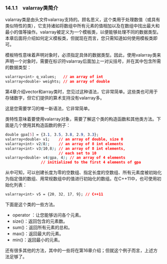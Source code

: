 ### 14.1.1　valarray类简介

valarray类是由头文件valarray支持的。顾名思义，这个类用于处理数值（或具有类似特性的类），它支持诸如将数组中所有元素的值相加以及在数组中找出最大和最小的值等操作。valarray被定义为一个模板类，以便能够处理不同的数据类型。本章后面将介绍如何定义模板类，但就现在而言，您只需知道如何使用模板类即可。

模板特性意味着声明对象时，必须指定具体的数据类型。因此，使用valarray类来声明一个对象时，需要在标识符valarray后面加上一对尖括号，并在其中包含所需的数据类型：

```css
valarray<int> q_values;   // an array of int
valarray<double> weights; // an array of double
```

第4章介绍vector和array类时，您见过这种语法，它非常简单。这些类也可用于存储数字，但它们提供的算术支持没有valarray多。

这是您需要学习的唯一新语法，它非常简单。

类特性意味着要使用valarray对象，需要了解这个类的构造函数和其他类方法。下面是几个使用其构造函数的例子：

```css
double gpa[5] = {3.1, 3.5, 3.8, 2.9, 3.3};
valarray<double> v1;    // an array of double, size 0
valarray<int> v2(8);    // an array of 8 int elements
valarray<int> v3(10,8); // an array of 8 int elements,
                        // each set to 10
valarray<double> v4(gpa, 4); // an array of 4 elements
                // initialized to the first 4 elements of gpa
```

从中可知，可以创建长度为零的空数组、指定长度的空数组、所有元素度被初始化为指定值的数组、用常规数组中的值进行初始化的数组。在C++11中，也可使用初始化列表：

```css
valarray<int> v5 = {20, 32, 17, 9}; // C++11
```

下面是这个类的一些方法。

+ operator ：让您能够访问各个元素。
+ size()：返回包含的元素数。
+ sum()：返回所有元素的总和。
+ max()：返回最大的元素。
+ min()：返回最小的元素。

还有很多其他的方法，其中的一些将在第16章介绍；但就这个例子而言，上述方法足够了。

